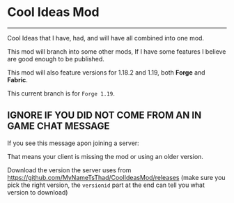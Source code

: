 # Cool Ideas Mod
---
Cool Ideas that I have, had, and will have all combined into one mod.

This mod will branch into some other mods, If I have some features I believe are good enough to be published.

This mod will also feature versions for 1.18.2 and 1.19, both **Forge** and **Fabric**.

This current branch is for `Forge 1.19`.

## IGNORE IF YOU DID NOT COME FROM AN IN GAME CHAT MESSAGE
If you see this message apon joining a server:


That means your client is missing the mod or using an older version.

Download the version the server uses from https://github.com/MyNameTsThad/CoolIdeasMod/releases
(make sure you pick the right version, the `versionid` part at the end can tell you what version to download)
